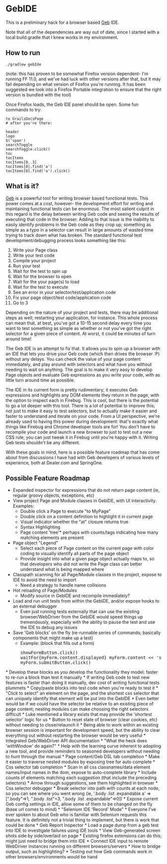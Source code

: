 GebIDE
======

This is a preliminary hack for a browser based [Geb](http://www.gebish.org/) IDE.

Note that all of the dependencies are way out of date, since I started with a local build.gradle that I knew works in my environment.

How to run
-------

```
./gradlew gebIde
```

(note: this has proven to be somewhat Firefox version dependent- I'm running FF 11.0, and we've had luck with other versions after that, but it may fail depending on what version of Firefox you're running. It has been suggested we look into a Firefox Portable integration to ensure that the right version is bundled with the tool)

Once Firefox loads, the Geb IDE panel should be open. Some fun commands to try:

```
to GrailsDocsPage
# after you're there:

header
logo
$('span')
searchToggle
searchToggle.click()
toc
tocItems
tocItems[0..3]
tocItems[0].find('a')
tocItems[0].find('a').click()
```

What is it?
-------
[Geb](http://www.gebish.org/) is a powerful tool for writing browser based functional tests. This power comes at a cost, however- the development effort for writing and maintaining functional tests can be enormous. The most salient culprit in this regard is the delay between writing Geb code and seeing the results of executing that code in the browser. Adding to that issue is the inability to easily identify problems in the Geb code as they crop up; something as simple as a typo in a selector can result in large amounts of wasted time trying to track down what has broken. The standard functional test development/debugging process looks something like this:

1. Write your Page class
2. Write your test code
3. Compile your project
4. Run your test
5. Wait for the test to spin up
6. Wait for the browser to open
7. Wait for the your page(s) to load
8. Wait for the test to execute
9. See an error in your selector/test/application code
10. Fix your page object/test code/application code
11. Go to 3 

Depending on the nature of your project and tests, there may be additional steps as well; restarting your application, for instance. This whole process can mean that, at best, you've got a 10-15 second delay every time you want to test something as simple as whether or not you've got the right selector for a given piece of content. At worst, it could be minutes of turn around time!

The Geb IDE is an attempt to fix that. It allows you to spin up a browser with an IDE that lets you drive your Geb code (which then drives the browser :P) without any delays. You can check the value of your page content immediately, and play around with selectors and what have you without needing to wait on anything. The goal is to make it very easy to develop Page objects and evaluate Geb expressions as you write your code, with as little turn around time as possible.

The IDE in its current form is pretty rudimentary; it executes Geb expressions and highlights any DOM elements they return in the page, with the option to inspect each in Firebug. This is cool, but there is the potential to go a lot deeper with this tool. There is a lot of potential to improve this; not just to make it easy to test selectors, but to actually make it easier and faster to understand and iterate on your code. From a UI perspective, we're already used to having this power during development: that's exactly what things like Firebug and Chrome developer tools are for! You don't have to recompile your code and launch a new browser to just to test out a new CSS rule; you can just tweak it in Firebug until you're happy with it. Writing Geb tests shouldn't be any different.

With these goals in mind, here is a possible feature roadmap that has come about from discussions I have had with Geb developers of various levels of experience, both at Dealer.com and SpringOne.

Possible Feature Roadmap
-------

* Expanded inspector for expressions that do not return page content (ie, regular groovy objects, exceptions, etc)
* View project Page and Module classes in GebIDE, with UI interactivity. Examples:
	* Double click a Page to execute "to MyPage"
	* Double click on a content definition to highlight it in current page
	* Visual indicator whether the "at" closure returns true 
	* Syntax Highlighting
	* Page content 'tree'* perhaps with counts/tags indicating how many matching elements are present
* Page object "Legend" 
	* Select each piece of Page content on the current page with color coding to visually identify all parts of the page object
	* Provide insight into what a given page object actually maps to, so that developers who did not write the Page class can better understand what is being mapped where
* Classpath scanning for all Page/Module classes in the project, expose to IDE to avoid the need to import
	* Need a strategy to handle name collisions
* Hot reloading of Page/Modules
	* Modify source in GebIDE and recompile immediately?	
* Load and run unit tests from within the GebIDE, and/or expose hooks to an external debugger
	* Even just running tests externally that can use the existing browser/WebDriver from the GebIDE would speed things up tremendously, especially with the ability to pause the test and use the IDE to debug any issues
* Save 'Geb blocks' on the fly (re-runnable series of commands; basically components that might make up a test)
	* Example: (block that fills out a form)
			<pre>showFormButton.click()
waitFor{myForm.content.displayed}
myForm.content << 'some text'
myForm.submitButton.click()
</pre>
	* Develop these blocks as you develop the functionality they model; faster to re-run a block than test it manually
		* If writing Geb code to test new features is faster than doing it manually, dev cost of writing functional tests plummets
	* Copy/paste blocks into test code when you're ready to test it
* "Click to select" an element on the page, and the shortest css selector that can uniquely identify that element will be put into the GebIDE
	* Even better would be if we could have the selector be relative to an existing piece of page content; nesting modules can make choosing the right selectors difficult
	* Luke mentioned a library exists that may provide the 'shortest selector' logic for us
* Button to reset state of browser (clear cookies, etc) without needing to close/relaunch it
	* Being able to work within an existing browser session is important for development speed, but the ability to clear everything out without restarting the browser would be very useful
* Integrated Geb/WebDriver API documentation
	* "What the heck does 'withWindow' do again?"
	* Help with the learning curve inherent to adopting a new tool, and provide reminders to seasoned developers without needing to hunt through the manual
* Page content/Geb DSL tab completion
	* Make it easier to traverse nested modules by exposing tree for auto complete
* Css selector tab completion
	* Scan in all css classnames/data element names/input names in the dom, expose to auto-complete library 
	* Include counts of elements matching each suggestion (that include the preceding selectors)
		* Arrow through suggestions, see them highlighted in browser
* Css selector debugger
	* Break selector into path with counts at each node, so you can see where you went wrong  (ie, '.body .list .expandable a' => [".body"=>1, ".body .list"=3, ".body .list .expandable"=>0])
* Expose current Geb config settings in IDE, allow some of them to be changed on the fly (base url comes to mind)
* "Selenium IDE 'Record' Mode" 
	* Everyone I've ever spoken to about Geb who is familiar with Selenium requests this feature. It is definitely not a trivial thing to implement, but there is work that could be done
* Geb Report Inspector
	* Load a page dump from a geb test into IDE to investigate failures using IDE tools
	* View Geb-generated screen shots side by side/overlaid on page
		* Existing firefox extensions can do this; might just need to bridge them into IDE
* Connect IDE input to remote WebDriver instances running on different browsers/servers
	* How to bridge output, such as highlighting?
	* Testing out how Geb commands work in other browsers/environments would be hand


